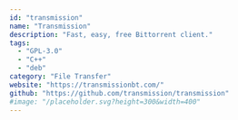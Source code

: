 ```yaml
---
id: "transmission"
name: "Transmission"
description: "Fast, easy, free Bittorrent client."
tags:
  - "GPL-3.0"
  - "C++"
  - "deb"
category: "File Transfer"
website: "https://transmissionbt.com/"
github: "https://github.com/transmission/transmission"
#image: "/placeholder.svg?height=300&width=400"
---
```


